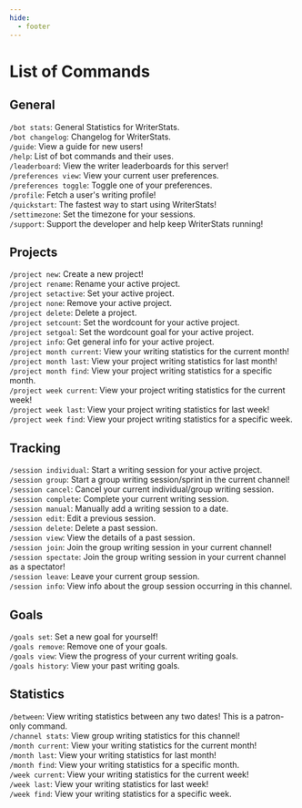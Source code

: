 ```yaml
---
hide:
  - footer
---
```


# List of Commands

## General

`/bot stats`: General Statistics for WriterStats.  
`/bot changelog`: Changelog for WriterStats.  
`/guide`: View a guide for new users!  
`/help`: List of bot commands and their uses.  
`/leaderboard`: View the writer leaderboards for this server!  
`/preferences view`: View your current user preferences.  
`/preferences toggle`: Toggle one of your preferences.  
`/profile`: Fetch a user's writing profile!  
`/quickstart`: The fastest way to start using WriterStats!  
`/settimezone`: Set the timezone for your sessions.  
`/support`: Support the developer and help keep WriterStats running!

## Projects

`/project new`: Create a new project!  
`/project rename`: Rename your active project.  
`/project setactive`: Set your active project.  
`/project none`: Remove your active project.  
`/project delete`: Delete a project.  
`/project setcount`: Set the wordcount for your active project.  
`/project setgoal`: Set the wordcount goal for your active project.  
`/project info`: Get general info for your active project.  
`/project month current`: View your writing statistics for the current month!  
`/project month last`: View your project writing statistics for last month!  
`/project month find`: View your project writing statistics for a specific month.  
`/project week current`: View your project writing statistics for the current week!  
`/project week last`: View your project writing statistics for last week!  
`/project week find`: View your project writing statistics for a specific week.

## Tracking

`/session individual`: Start a writing session for your active project.  
`/session group`: Start a group writing session/sprint in the current channel!  
`/session cancel`: Cancel your current individual/group writing session.  
`/session complete`: Complete your current writing session.  
`/session manual`: Manually add a writing session to a date.  
`/session edit`: Edit a previous session.  
`/session delete`: Delete a past session.  
`/session view`: View the details of a past session.  
`/session join`: Join the group writing session in your current channel!  
`/session spectate`: Join the group writing session in your current channel as a spectator!  
`/session leave`: Leave your current group session.  
`/session info`: View info about the group session occurring in this channel.

## Goals

`/goals set`: Set a new goal for yourself!  
`/goals remove`: Remove one of your goals.  
`/goals view`: View the progress of your current writing goals.  
`/goals history`: View your past writing goals.

## Statistics

`/between`: View writing statistics between any two dates! This is a patron-only command.  
`/channel stats`: View group writing statistics for this channel!  
`/month current`: View your writing statistics for the current month!  
`/month last`: View your writing statistics for last month!  
`/month find`: View your writing statistics for a specific month.  
`/week current`: View your writing statistics for the current week!  
`/week last`: View your writing statistics for last week!  
`/week find`: View your writing statistics for a specific week.
